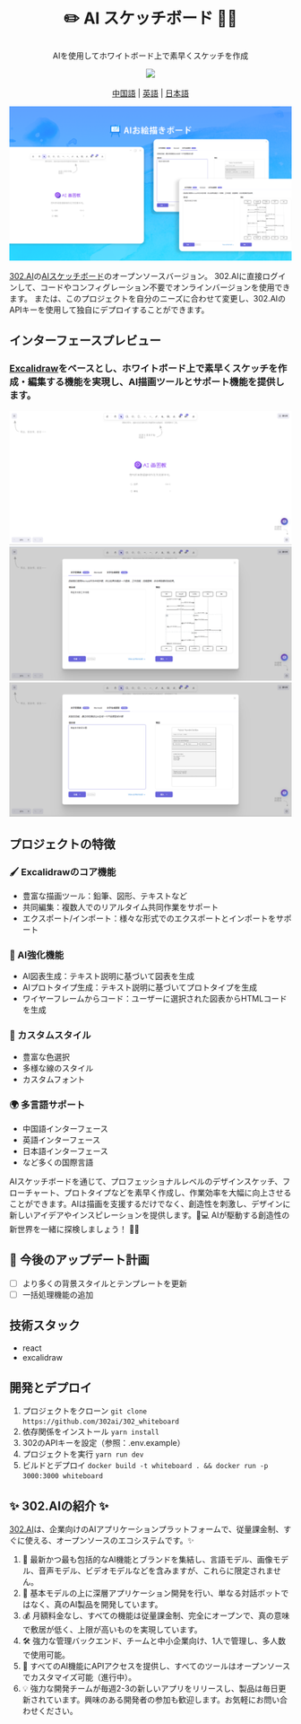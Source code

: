 # <p align="center">✏️ AI スケッチボード 🚀✨</p>
<p align="center">AIを使用してホワイトボード上で素早くスケッチを作成</p>
<p align="center"><a href="https://302.ai/tools/whiteboard/" target="blank"><img src="https://file.302.ai/gpt/imgs/github/302_badge.png" /></a></p >
<p align="center"><a href="README_zh.md">中国語</a> | <a href="README.md">英語</a> | <a href="README_ja.md">日本語</a></p>

![インターフェースプレビュー](docs/302_Whiteboard_jp.png)

[302.AI](https://302.ai/ja)の[AIスケッチボード](https://302.ai/ja/tools/whiteboard/)のオープンソースバージョン。
302.AIに直接ログインして、コードやコンフィグレーション不要でオンラインバージョンを使用できます。
または、このプロジェクトを自分のニーズに合わせて変更し、302.AIのAPIキーを使用して独自にデプロイすることができます。

## インターフェースプレビュー
### <a href="https://github.com/excalidraw/excalidraw">Excalidraw</a>をベースとし、ホワイトボード上で素早くスケッチを作成・編集する機能を実現し、AI描画ツールとサポート機能を提供します。
![インターフェースプレビュー](docs/画图板.png)
![インターフェースプレビュー](docs/画图版1.png)
![インターフェースプレビュー](docs/画图板2.png)

## プロジェクトの特徴
### 🖌️ Excalidrawのコア機能
   - 豊富な描画ツール：鉛筆、図形、テキストなど
   - 共同編集：複数人でのリアルタイム共同作業をサポート
   - エクスポート/インポート：様々な形式でのエクスポートとインポートをサポート

### 🤖 AI強化機能
   - AI図表生成：テキスト説明に基づいて図表を生成
   - AIプロトタイプ生成：テキスト説明に基づいてプロトタイプを生成
   - ワイヤーフレームからコード：ユーザーに選択された図表からHTMLコードを生成

### 🎨 カスタムスタイル
   - 豊富な色選択
   - 多様な線のスタイル
   - カスタムフォント

### 🌍 多言語サポート
  - 中国語インターフェース
  - 英語インターフェース
  - 日本語インターフェース
  - など多くの国際言語

AIスケッチボードを通じて、プロフェッショナルレベルのデザインスケッチ、フローチャート、プロトタイプなどを素早く作成し、作業効率を大幅に向上させることができます。AIは描画を支援するだけでなく、創造性を刺激し、デザインに新しいアイデアやインスピレーションを提供します。🎉💻 AIが駆動する創造性の新世界を一緒に探検しましょう！ 🌟🚀

## 🚩 今後のアップデート計画
- [ ] より多くの背景スタイルとテンプレートを更新
- [ ] 一括処理機能の追加

## 技術スタック
- react
- excalidraw

## 開発とデプロイ
1. プロジェクトをクローン `git clone https://github.com/302ai/302_whiteboard`
2. 依存関係をインストール `yarn install`
3. 302のAPIキーを設定（参照：.env.example）
4. プロジェクトを実行 `yarn run dev`
5. ビルドとデプロイ `docker build -t whiteboard . && docker run -p 3000:3000 whiteboard`

## ✨ 302.AIの紹介 ✨
[302.AI](https://302.ai/ja)は、企業向けのAIアプリケーションプラットフォームで、従量課金制、すぐに使える、オープンソースのエコシステムです。✨
1. 🧠 最新かつ最も包括的なAI機能とブランドを集結し、言語モデル、画像モデル、音声モデル、ビデオモデルなどを含みますが、これらに限定されません。
2. 🚀 基本モデルの上に深層アプリケーション開発を行い、単なる対話ボットではなく、真のAI製品を開発しています。
3. 💰 月額料金なし、すべての機能は従量課金制、完全にオープンで、真の意味で敷居が低く、上限が高いものを実現しています。
4. 🛠 強力な管理バックエンド、チームと中小企業向け、1人で管理し、多人数で使用可能。
5. 🔗 すべてのAI機能にAPIアクセスを提供し、すべてのツールはオープンソースでカスタマイズ可能（進行中）。
6. 💡 強力な開発チームが毎週2-3の新しいアプリをリリースし、製品は毎日更新されています。興味のある開発者の参加も歓迎します。お気軽にお問い合わせください。